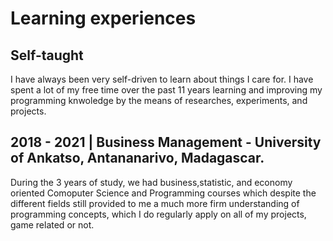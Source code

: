 # Learning experiences
## Self-taught
I have always been very self-driven to learn about things I care for. I  have spent a lot of my free time over the past 11 years learning and improving my programming knwoledge by the means of researches, experiments, and projects.
## 2018 - 2021 | Business Management - University of Ankatso, Antananarivo, Madagascar. 
During the 3 years of study, we had business,statistic, and economy oriented Comoputer Science and Programming courses which despite the different fields still provided to me a much more firm understanding of programming concepts, which I do regularly apply on all of my projects, game related or not.
